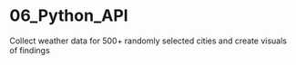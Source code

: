 # 06_Python_API
Collect weather data for 500+ randomly selected cities and create visuals of findings
